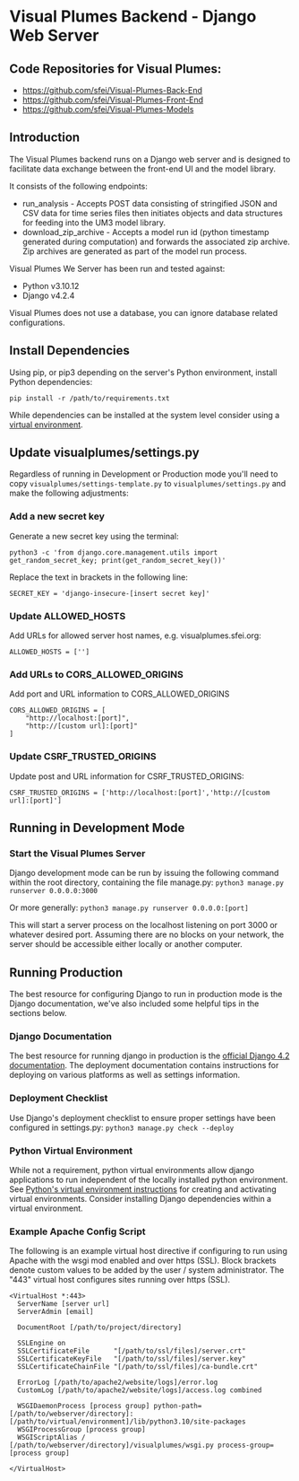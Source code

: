# Visual Plumes Backend - Django Web Server

## Code Repositories for Visual Plumes:

- https://github.com/sfei/Visual-Plumes-Back-End
- https://github.com/sfei/Visual-Plumes-Front-End
- https://github.com/sfei/Visual-Plumes-Models

## Introduction

The Visual Plumes backend runs on a Django web server and is designed to facilitate data exchange between the front-end UI and the model library.

It consists of the following endpoints:

- run_analysis - Accepts POST data consisting of stringified JSON and CSV data for time series files then initiates objects and data structures for feeding into the UM3 model library.
- download_zip_archive - Accepts a model run id (python timestamp generated during computation) and forwards the associated zip archive. Zip archives are generated as part of the model run process.

Visual Plumes We Server has been run and tested against:

- Python v3.10.12
- Django v4.2.4

Visual Plumes does not use a database, you can ignore database related configurations.

## Install Dependencies

Using pip, or pip3 depending on the server's Python environment, install Python dependencies:

```
pip install -r /path/to/requirements.txt
```

While dependencies can be installed at the system level consider using a [virtual environment](#Python-Virtual-Environment).

## Update visualplumes/settings.py

Regardless of running in Development or Production mode you'll need to copy `visualplumes/settings-template.py` to `visualplumes/settings.py` and make the following adjustments:

### Add a new secret key

Generate a new secret key using the terminal:

```
python3 -c 'from django.core.management.utils import get_random_secret_key; print(get_random_secret_key())'
```

Replace the text in brackets in the following line:

```
SECRET_KEY = 'django-insecure-[insert secret key]'
```

### Update ALLOWED_HOSTS

Add URLs for allowed server host names, e.g. visualplumes.sfei.org:

```
ALLOWED_HOSTS = ['']
```

### Add URLs to CORS_ALLOWED_ORIGINS

Add port and URL information to CORS_ALLOWED_ORIGINS

```
CORS_ALLOWED_ORIGINS = [
    "http://localhost:[port]",
    "http://[custom url]:[port]"
]
```

### Update CSRF_TRUSTED_ORIGINS

Update post and URL information for CSRF_TRUSTED_ORIGINS:

```
CSRF_TRUSTED_ORIGINS = ['http://localhost:[port]','http://[custom url]:[port]']
```

## Running in Development Mode

### Start the Visual Plumes Server

Django development mode can be run by issuing the following command within the root directory, containing the file manage.py:
`python3 manage.py runserver 0.0.0.0:3000`

Or more generally:
`python3 manage.py runserver 0.0.0.0:[port]`

This will start a server process on the localhost listening on port 3000 or whatever desired port. Assuming there are no blocks on your network, the server should be accessible either locally or another computer.

## Running Production

The best resource for configuring Django to run in production mode is the Django documentation, we've also included some helpful tips in the sections below.

### Django Documentation

The best resource for running django in production is the [official Django 4.2 documentation](https://docs.djangoproject.com/en/4.2/howto/deployment/). The deployment documentation contains instructions for deploying on various platforms as well as settings information.

### Deployment Checklist

Use Django's deployment checklist to ensure proper settings have been configured in settings.py:
`python3 manage.py check --deploy`

### Python Virtual Environment

While not a requirement, python virtual environments allow django applications to run independent of the locally installed python environment. See [Python's virtual environment instructions](https://docs.python.org/3/library/venv.html) for creating and activating virtual environments. Consider installing Django dependencies within a virtual environment.

### Example Apache Config Script

The following is an example virtual host directive if configuring to run using Apache with the wsgi mod enabled and over https (SSL). Block brackets denote custom values to be added by the user / system administrator. The "443" virtual host configures sites running over https (SSL).

```
<VirtualHost *:443>
  ServerName [server url]
  ServerAdmin [email]

  DocumentRoot [/path/to/project/directory]

  SSLEngine on
  SSLCertificateFile      "[/path/to/ssl/files]/server.crt"
  SSLCertificateKeyFile   "[/path/to/ssl/files]/server.key"
  SSLCertificateChainFile "[/path/to/ssl/files]/ca-bundle.crt"

  ErrorLog [/path/to/apache2/website/logs]/error.log
  CustomLog [/path/to/apache2/website/logs]/access.log combined

  WSGIDaemonProcess [process group] python-path=[/path/to/webserver/directory]:[/path/to/virtual/environment]/lib/python3.10/site-packages
  WSGIProcessGroup [process group]
  WSGIScriptAlias / [/path/to/webserver/directory]/visualplumes/wsgi.py process-group=[process group]

</VirtualHost>

```
